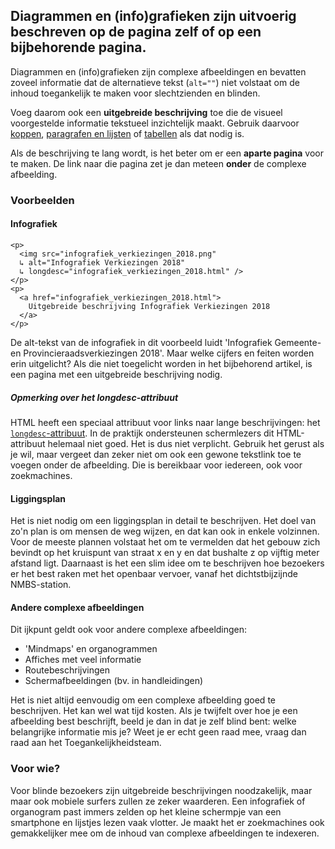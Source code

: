 ## Diagrammen en (info)grafieken zijn uitvoerig beschreven op de pagina zelf of op een bijbehorende pagina.

Diagrammen en (info)grafieken zijn complexe afbeeldingen en bevatten zoveel informatie dat de alternatieve tekst (`alt=""`) niet volstaat om de inhoud toegankelijk te maken voor slechtzienden en blinden.

Voeg daarom ook een **uitgebreide beschrijving** toe die de visueel voorgestelde informatie tekstueel inzichtelijk maakt. Gebruik daarvoor [koppen](/inhoud/basisregels/html-tags/index.html#1-1-2), [paragrafen en lijsten](/inhoud/basisregels/html-tags/) of [tabellen](/inhoud/tabellen-infografieken/tabelhoofdingen) als dat nodig is.

Als de beschrijving te lang wordt, is het beter om er een **aparte pagina** voor te maken. De link naar die pagina zet je dan meteen **onder** de complexe afbeelding.

### Voorbeelden

#### Infografiek

    <p>
      <img src="infografiek_verkiezingen_2018.png"
      ↳ alt="Infografiek Verkiezingen 2018"
      ↳ longdesc="infografiek_verkiezingen_2018.html" />
    </p>
    <p>
      <a href="infografiek_verkiezingen_2018.html">
        Uitgebreide beschrijving Infografiek Verkiezingen 2018
      </a>
    </p>

De alt-tekst van de infografiek in dit voorbeeld luidt 'Infografiek Gemeente- en Provincieraadsverkiezingen 2018'. Maar welke cijfers en feiten worden erin uitgelicht? Als die niet toegelicht worden in het bijbehorend artikel, is een pagina met een uitgebreide beschrijving nodig.

##### Opmerking over het longdesc-attribuut

HTML heeft een speciaal attribuut voor links naar lange beschrijvingen: het [`longdesc`-attribuut](http://www.w3.org/TR/WCAG20-TECHS/H45.html). In de praktijk ondersteunen schermlezers dit HTML-attribuut helemaal niet goed. Het is dus niet verplicht. Gebruik het gerust als je wil, maar vergeet dan zeker niet om ook een gewone tekstlink toe te voegen onder de afbeelding. Die is bereikbaar voor iedereen, ook voor zoekmachines.

#### Liggingsplan

Het is niet nodig om een liggingsplan in detail te beschrijven. Het doel van zo'n plan is om mensen de weg wijzen, en dat kan ook in enkele volzinnen. Voor de meeste plannen volstaat het om te vermelden dat het gebouw zich bevindt op het kruispunt van straat x en y en dat bushalte z op vijftig meter afstand ligt. Daarnaast is het een slim idee om te beschrijven hoe bezoekers er het best raken met het openbaar vervoer, vanaf het dichtstbijzijnde NMBS-station.

#### Andere complexe afbeeldingen

Dit ijkpunt geldt ook voor andere complexe afbeeldingen:

- 'Mindmaps' en organogrammen
- Affiches met veel informatie
- Routebeschrijvingen
- Schermafbeeldingen (bv. in handleidingen)

Het is niet altijd eenvoudig om een complexe afbeelding goed te beschrijven. Het kan wel wat tijd kosten. Als je twijfelt over hoe je een afbeelding best beschrijft, beeld je dan in dat je zelf blind bent: welke belangrijke informatie mis je? Weet je er echt geen raad mee, vraag dan raad aan het Toegankelijkheidsteam.

### Voor wie?

Voor blinde bezoekers zijn uitgebreide beschrijvingen noodzakelijk, maar maar ook mobiele surfers zullen ze zeker waarderen. Een infografiek of organogram past immers zelden op het kleine schermpje van een smartphone en lijstjes lezen vaak vlotter. Je maakt het er zoekmachines ook gemakkelijker mee om de inhoud van complexe afbeeldingen te indexeren.
